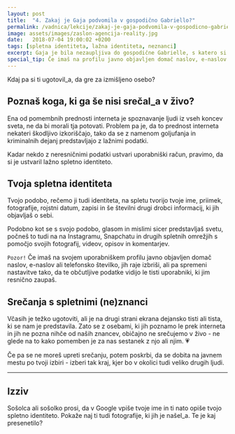 ```yaml
---
layout: post
title:  "4. Zakaj je Gaja podvomila v gospodično Gabriello?"
permalink: /vadnica/lekcije/zakaj-je-gaja-podvomila-v-gospodicno-gabriello/
image: assets/images/zaslon-agencija-reality.jpg
date:   2018-07-04 19:00:02 +0200
tags: [spletna identiteta, lažna identiteta, neznanci]
excerpt: Gaja je bila nezaupljiva do gospodične Gabrielle, s katero si je prek aplikacije ChatChat dopisovala Tea. Slab očutek je Matica napeljal, da je s pomočjo Googla preveril, kdo je ta oseba. 
special_tip: Če imaš na profilu javno objavljen domač naslov, e-naslov ali telefonsko številko, jih raje izbriši, ali pa spremeni nastavitve, tako da bodo občutljive podatke videli le tisti, ki jim resnično zaupaš.
---
```


Kdaj pa si ti ugotovil_a, da gre za izmišljeno osebo?

## Poznaš koga, ki ga še nisi srečal_a v živo?
Ena od pomembnih prednosti interneta je spoznavanje ljudi iz vseh koncev sveta, ne da bi morali tja potovati. Problem pa je, da to prednost interneta nekateri škodljivo izkoriščajo, tako da se z namenom goljufanja in kriminalnih dejanj predstavljajo z lažnimi podatki.

Kadar nekdo z neresničnimi podatki ustvari uporabniški račun, pravimo, da si je ustvaril lažno spletno identiteto.

## Tvoja spletna identiteta
Tvojo podobo, rečemo ji tudi identiteta, na spletu tvorijo tvoje ime, priimek, fotografije, rojstni datum, zapisi in še številni drugi drobci informacij, ki jih objavljaš o sebi.

Podobno kot se s svojo podobo, glasom in mislimi sicer predstavljaš svetu, počneš to tudi na na Instagramu, Snapchatu in drugih spletnih omrežjih s pomočjo svojih fotografij, videov, opisov in komentarjev.

`Pozor!` Če imaš na svojem uporabniškem profilu javno objavljen domač naslov, e-naslov ali telefonsko številko, jih raje izbriši, ali pa spremeni nastavitve tako, da te občutljive podatke vidijo le tisti uporabniki, ki jim resnično zaupaš.

## Srečanja s spletnimi (ne)znanci
Včasih je težko ugotoviti, ali je na drugi strani ekrana dejansko tisti ali tista, ki se nam je predstavila. Zato se z osebami, ki jih poznamo le prek interneta in jih ne pozna nihče od naših znancev, običajno ne srečujemo v živo - ne glede na to kako pomemben je za nas sestanek z njo ali njim. :heartpulse:

Če pa se ne moreš upreti srečanju, potem poskrbi, da se dobita na javnem mestu po tvoji izbiri - izberi tak kraj, kjer bo v okolici tudi veliko drugih ljudi.


---
## Izziv
Sošolca ali sošolko prosi, da v Google vpiše tvoje ime in ti nato opiše tvojo spletno identiteto. Pokaže naj ti tudi fotografije, ki jih je našel_a. Te je kaj presenetilo?
